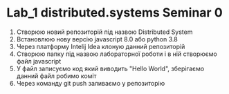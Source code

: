 # Lab_1 distributed.systems Seminar 0
1. Створюю новий репозиторій під назвою Distributed System
2. Встановлюю нову версію javascript 8.0 або python 3.8
3. Через платформу Intelij Idea клоную данний репозиторій
4. Створюю папку під назвою лабораторної роботи і в ній створюємо файл javascript
5. У файл записуємо код який виводить "Hello World", зберігаємо
данний файл робимо коміт
6. Через команду git push заливаємо у репозиторію